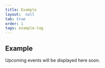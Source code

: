 ```yaml
---
title: Example
layout:  null
tab: true
order: 1
tags: example-tag
---
```


## Example

Upcoming events will be displayed here soon.

